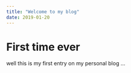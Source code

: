 ```yaml
---
title: "Welcome to my blog"
date: 2019-01-20
---
```


# First time ever

well this is my first entry on my personal blog ...
